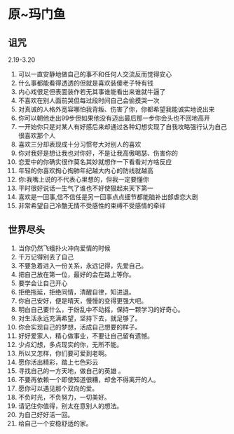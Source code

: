 
# 原~玛门鱼
## 诅咒
2.19-3.20
1.	可以一直安静地做自己的事不和任何人交流反而觉得安心
2.	什么事都能看得透透的但就是喜欢装傻老子特有钱
3.	内心戏很足但表面装作若无其事谁能看出来谁就牛逼了
4.	不喜欢在别人面前哭但每过段时间自己会偷摸哭一次
5.	对真诚的人格外宽容哪怕我背叛、伤害了你，你都希望我能诚实地说出来
6.	你可以朝他走出99步但如果他没有迈出最后那一步你会头也不回地高开
7.	一开始你只是对某人有好感后来却通过各种幻想实现了自我攻略强行认为自己很喜欢那个人
8.	喜欢三分却表现成十分习惯夸大对别人的喜欢
9.	你对我好是想让我也对你好，不是让我高傲喝瑟、伤害你的
10.	恋爱中的你确实很作莫名其妙就想作一下看看对方啥反应
11.	年轻的你喜欢掏心掏肺年纪越大内心的防线就越高
12.	你:我嘴上说的不代表心里想的，但我一定要懂你
13.	平时很好说话一生气了谁也不好使狠起来天下第一
14.	喜欢是一回事,信不信任是另一回事点点细节都能脑补出部虐恋大剧
15.	非常希望自己冷酷无情不受感性的束缚不受感情的牵绊

## 世界尽头
1.	当你仍然飞蛾扑火冲向爱情的时候
2.	 千万记得别丢了自己
3.	不要急着进入一份关系，永远记得，先爱自己。
4.	把自己放在第一位，最好的会在路上等你。
5.	要学会让自己开心
6.	拒绝拖延，拒绝同情，清醒自律，知进退。
7.	你自己安好，便是晴天，慢慢的变得更强大吧。
8.	明白自己要什么，于纷乱中不动摇，保持一颗学习的好奇心。
9.	对生活永远充满希望，坚持下去，就足够了。
10.	你会实现自己的梦想，活成自己想要的样子。
11.	好好爱家人，精心做事业，不要让自己留有遗憾。
12.	少点幻想，多点现实的你，无所不能。
13.	所以又怎样，你们要可爱到老啊。
14.	愿你活出精彩，踏上七色彩云
15.	寻找自己的一方天地，做自己的英雄 。
16.	不要再依赖一个即使知道很糟，却舍不得离开的人。
17.	愿你可以遇见那个双向的爱。
18.	不负时光，不负努力，一切美好。
19.	请记住你值得，别太在意别人的想法。
20.	为自己好好活一回。
21.	给自己一个安稳舒适的家。
